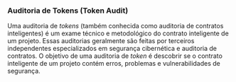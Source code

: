 ### Auditoria de Tokens (Token Audit)

Uma auditoria de _tokens_ (também conhecida como auditoria de contratos inteligentes) é um exame técnico e metodológico do contrato inteligente de um projeto. Essas auditorias geralmente são feitas por terceiros independentes especializados em segurança cibernética e auditoria de contratos. O objetivo de uma auditoria de _token_ é descobrir se o contrato inteligente de um projeto contém erros, problemas e vulnerabilidades de segurança.
